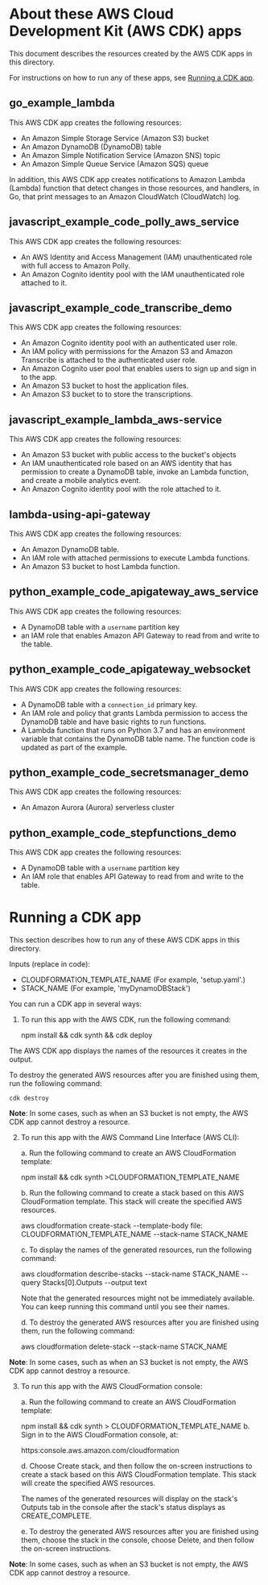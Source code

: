 # About these AWS Cloud Development Kit (AWS CDK) apps

This document describes the resources created by the AWS CDK apps in this directory.

For instructions on how to run any of these apps, see [Running a CDK app](#running-a-cdk-app).

## go_example_lambda

This AWS CDK app creates the following resources:

- An Amazon Simple Storage Service (Amazon S3) bucket
- An Amazon DynamoDB (DynamoDB) table
- An Amazon Simple Notification Service (Amazon SNS) topic
- An Amazon Simple Queue Service (Amazon SQS) queue

In addition, this AWS CDK app creates notifications to
Amazon Lambda (Lambda) function that detect changes in those resources,
and handlers, in Go, that print messages to an Amazon CloudWatch (CloudWatch) log.

## javascript_example_code_polly_aws_service

This AWS CDK app creates the following resources:

- An AWS Identity and Access Management (IAM) unauthenticated role with full
  access to Amazon Polly. 
- An Amazon Cognito identity pool with the IAM unauthenticated role attached to
  it.

## javascript_example_code_transcribe_demo

This AWS CDK app creates the following resources:

- An Amazon Cognito identity pool with an authenticated user role.
- An IAM policy with permissions for the Amazon S3 and Amazon Transcribe is
  attached to the authenticated user role.
- An Amazon Cognito user pool that enables users to sign up and sign in to the
  app.
- An Amazon S3 bucket to host the application files.
- An Amazon S3 bucket to to store the transcriptions.

## javascript_example_lambda_aws-service

This AWS CDK app creates the following resources:

- An Amazon S3 bucket with public access to the bucket's objects
- An IAM unauthenticated role based on an AWS identity
  that has permission to create a DynamoDB table, invoke an Lambda
  function,
  and create a mobile analytics event. 
- An Amazon Cognito identity pool with the role attached to it. 

## lambda-using-api-gateway

This AWS CDK app creates the following resources:

- An Amazon DynamoDB table.
- An IAM role with attached permissions to execute Lambda functions.
- An Amazon S3 bucket to host Lambda function. 

## python_example_code_apigateway_aws_service

This AWS CDK app creates the following resources:

- A DynamoDB table with a
  `username` partition key
- an IAM role
  that enables Amazon API Gateway to read from and write to the table.

## python_example_code_apigateway_websocket

This AWS CDK app creates the following resources:

- A DynamoDB table with a `connection_id` primary key.
- An IAM role and policy that grants
  Lambda permission to access the DynamoDB table and have basic rights to
  run functions.
- A Lambda function that runs on Python 3.7 and has an environment variable
  that contains the DynamoDB table name. The function code is updated as part
  of the example.

## python_example_code_secretsmanager_demo

This AWS CDK app creates the following resources:

- An Amazon Aurora (Aurora) serverless cluster

## python_example_code_stepfunctions_demo

This AWS CDK app creates the following resources:

- A DynamoDB table with a
  `username` partition key
- An IAM role
  that enables API Gateway to read from and write to the table.

# Running a CDK app

This section describes how to run any of these AWS CDK apps in this directory.
 
Inputs (replace in code):
- CLOUDFORMATION_TEMPLATE_NAME (For example, 'setup.yaml'.)
- STACK_NAME (For example, 'myDynamoDBStack')

 You can run a CDK app in several ways:

 1. To run this app with the AWS CDK, run the following command:
 
    npm install && cdk synth && cdk deploy

The AWS CDK app displays the names of the resources it creates in the output.

To destroy the generated AWS resources after you are finished using them, run the following command:

    cdk destroy

 **Note**: In some cases, such as when an S3 bucket is not empty, the AWS CDK app cannot destroy a resource.

     
 2. To run this app with the AWS Command Line Interface (AWS CLI):

    
    a. Run the following command to create an AWS CloudFormation template:

       npm install && cdk synth >CLOUDFORMATION_TEMPLATE_NAME 

    b. Run the following command to create a stack
       based on this AWS CloudFormation template. This stack
       will create the specified AWS resources.

       aws cloudformation create-stack --template-body file: CLOUDFORMATION_TEMPLATE_NAME --stack-name STACK_NAME

    c. To display the names of the generated resources, run the
       following command:

       aws cloudformation describe-stacks --stack-name STACK_NAME --query Stacks[0].Outputs --output text

       Note that the generated resources might not be immediately available.
       You can keep running this command until you see their names.

    d. To destroy the generated AWS resources after you are finished using them,
       run the following command:

       aws cloudformation delete-stack --stack-name STACK_NAME
       
 **Note**: In some cases, such as when an S3 bucket is not empty, the AWS CDK app cannot destroy a resource.

 3. To run this app with the AWS CloudFormation console:

    a. Run the following command to create an AWS CloudFormation template:

       npm install && cdk synth > CLOUDFORMATION_TEMPLATE_NAME
    b. Sign in to the AWS CloudFormation console, at:

       https:console.aws.amazon.com/cloudformation

    d. Choose Create stack, and then follow
       the on-screen instructions to create a stack based on this 
       AWS CloudFormation template. This stack will create the specified
       AWS resources.

       The names of the generated resources will display on the stack's
       Outputs tab in the console after the stack's status displays as
       CREATE_COMPLETE.

    e. To destroy the generated AWS resources after you are finished using them,
       choose the stack in the console, choose Delete, and then follow
       the on-screen instructions.

 **Note**: In some cases, such as when an S3 bucket is not empty, the AWS CDK app cannot destroy a resource.

